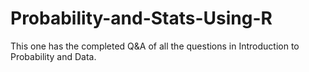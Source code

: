 # Probability-and-Stats-Using-R
This one has the completed Q&A of all the questions in Introduction to Probability and Data.
